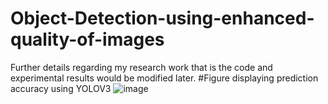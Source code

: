 # Object-Detection-using-enhanced-quality-of-images

Further details regarding my research work that is the code and experimental results would be modified later.
#Figure displaying prediction accuracy using YOLOV3
![image](https://user-images.githubusercontent.com/68335914/135770881-5e4bf4d4-e9fa-4a50-8882-b05bfc7bf971.png)


